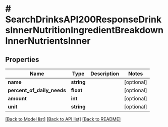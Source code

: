 # # SearchDrinksAPI200ResponseDrinksInnerNutritionIngredientBreakdownInnerNutrientsInner

## Properties

Name | Type | Description | Notes
------------ | ------------- | ------------- | -------------
**name** | **string** |  | [optional]
**percent_of_daily_needs** | **float** |  | [optional]
**amount** | **int** |  | [optional]
**unit** | **string** |  | [optional]

[[Back to Model list]](../../README.md#models) [[Back to API list]](../../README.md#endpoints) [[Back to README]](../../README.md)
